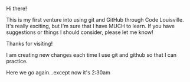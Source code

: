 Hi there!

This is my first venture into using git and GitHub through Code Louisville. It's really exciting, but I'm sure that I have MUCH to learn. If you have suggestions or things I should consider, please let me know!

Thanks for visiting!

I am creating new changes each time I use git and github so that I can practice.

Here we go again...except now it's 2:30am
